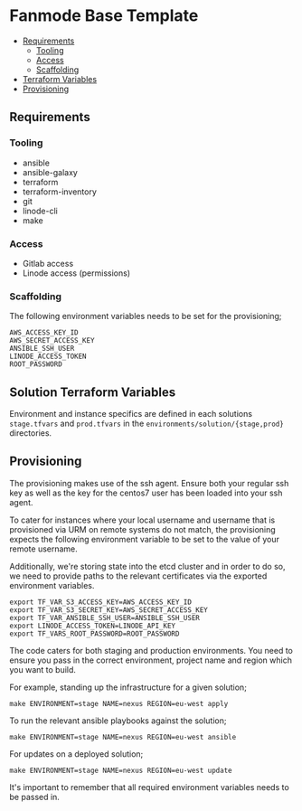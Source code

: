 # Fanmode Base Template

 * [Requirements](#requirements)
    * [Tooling](#tooling)
    * [Access](#access)
    * [Scaffolding](#scaffolding)
 * [Terraform Variables](#terraform-variables)
 * [Provisioning](#provisioning)

## Requirements

### Tooling

* ansible
* ansible-galaxy
* terraform
* terraform-inventory
* git
* linode-cli
* make

### Access

* Gitlab access
* Linode access (permissions)

### Scaffolding

The following environment variables needs to be set for the provisioning;

```
AWS_ACCESS_KEY_ID
AWS_SECRET_ACCESS_KEY
ANSIBLE_SSH_USER
LINODE_ACCESS_TOKEN
ROOT_PASSWORD
```

## Solution Terraform Variables

Environment and instance specifics are defined in each solutions `stage.tfvars` and `prod.tfvars` in the `environments/solution/{stage,prod}` directories.

## Provisioning

The provisioning makes use of the ssh agent. Ensure both your regular ssh key as well as the key for the centos7 user has been loaded into your ssh agent.

To cater for instances where your local username and username that is provisioned via URM on remote systems do not match, the provisioning expects the following environment variable to be set to the value of your remote username.

Additionally, we're storing state into the etcd cluster and in order to do so, we need to provide paths to the relevant certificates via the exported environment variables.

```
export TF_VAR_S3_ACCESS_KEY=AWS_ACCESS_KEY_ID
export TF_VAR_S3_SECRET_KEY=AWS_SECRET_ACCESS_KEY
export TF_VAR_ANSIBLE_SSH_USER=ANSIBLE_SSH_USER
export LINODE_ACCESS_TOKEN=LINODE_API_KEY
export TF_VARS_ROOT_PASSWORD=ROOT_PASSWORD
```

The code caters for both staging and production environments. You need to ensure you pass in the correct environment, project name and region which you want to build.

For example, standing up the infrastructure for a given solution;

```
make ENVIRONMENT=stage NAME=nexus REGION=eu-west apply
```

To run the relevant ansible playbooks against the solution;

```
make ENVIRONMENT=stage NAME=nexus REGION=eu-west ansible
```

For updates on a deployed solution;

```
make ENVIRONMENT=stage NAME=nexus REGION=eu-west update
```

It's important to remember that all required environment variables needs to be passed in.
